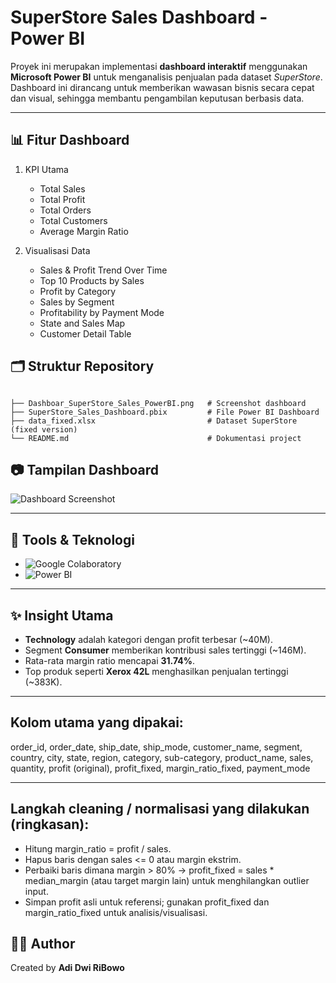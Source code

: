 # SuperStore Sales Dashboard - Power BI  
 
Proyek ini merupakan implementasi **dashboard interaktif** menggunakan **Microsoft Power BI** untuk menganalisis penjualan pada dataset *SuperStore*. Dashboard ini dirancang untuk memberikan wawasan bisnis secara cepat dan visual, sehingga membantu pengambilan keputusan berbasis data.  

---

## 📊 Fitur Dashboard  
1. KPI Utama 
   - Total Sales  
   - Total Profit  
   - Total Orders  
   - Total Customers  
   - Average Margin Ratio  

2. Visualisasi Data
   - Sales & Profit Trend Over Time 
   - Top 10 Products by Sales 
   - Profit by Category
   - Sales by Segment 
   - Profitability by Payment Mode 
   - State and Sales Map 
   - Customer Detail Table



## 🗂 Struktur Repository  
```

├── Dashboar_SuperStore_Sales_PowerBI.png   # Screenshot dashboard
├── SuperStore_Sales_Dashboard.pbix         # File Power BI Dashboard
├── data_fixed.xlsx                         # Dataset SuperStore (fixed version)
└── README.md                               # Dokumentasi project

````

## 📷 Tampilan Dashboard

![Dashboard Screenshot](Dashboar_SuperStore_Sales_PowerBI.png)

---

## 📌 Tools & Teknologi

* ![Google Colaboratory](Colab.png) 
* ![Power BI](Microsoft-Power-BI-Syimbol.png) 

---

## ✨ Insight Utama

* **Technology** adalah kategori dengan profit terbesar (~40M).
* Segment **Consumer** memberikan kontribusi sales tertinggi (~146M).
* Rata-rata margin ratio mencapai **31.74%**.
* Top produk seperti **Xerox 42L** menghasilkan penjualan tertinggi (~383K).

---

## Kolom utama yang dipakai:
order_id, order_date, ship_date, ship_mode, customer_name, segment, country, city, state, region, category, sub-category, product_name, sales, quantity, profit (original), profit_fixed, margin_ratio_fixed, payment_mode

---

## Langkah cleaning / normalisasi yang dilakukan (ringkasan):
* Hitung margin_ratio = profit / sales.
* Hapus baris dengan sales <= 0 atau margin ekstrim.
* Perbaiki baris dimana margin > 80% → profit_fixed = sales * median_margin (atau target margin lain) untuk menghilangkan outlier input.
* Simpan profit asli untuk referensi; gunakan profit_fixed dan margin_ratio_fixed untuk analisis/visualisasi.

## 🧑‍💻 Author

Created by **Adi Dwi RiBowo**

```

